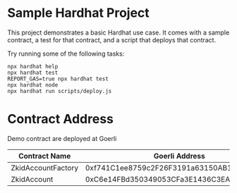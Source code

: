 # Sample Hardhat Project

This project demonstrates a basic Hardhat use case. It comes with a sample contract, a test for that contract, and a script that deploys that contract.

Try running some of the following tasks:

```shell
npx hardhat help
npx hardhat test
REPORT_GAS=true npx hardhat test
npx hardhat node
npx hardhat run scripts/deploy.js
```

# Contract Address
Demo contract are deployed at Goerli

|Contract Name|Goerli Address|
|---|---|
|ZkidAccountFactory|0xf741C1ee8759c2F26F3191a63150AB1D17532288|
|ZkidAccount|0xC6e14FBd350349053CFa3E1436C3EAdce2ac0B44|